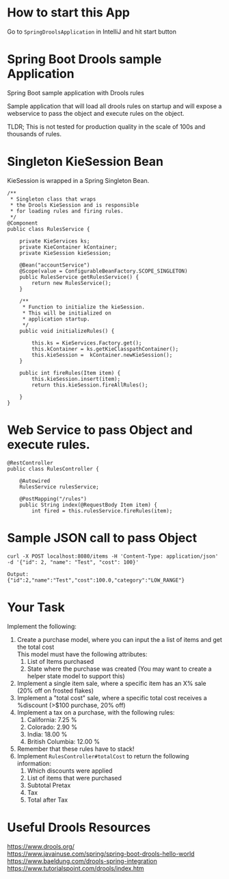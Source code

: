 # How to start this App
Go to `SpringDroolsApplication` in IntelliJ and hit start button
	
# Spring Boot Drools sample Application
Spring Boot sample application with Drools rules

Sample application that will load all drools rules on startup
and will expose a webservice to pass the object and execute
rules on the object.

TLDR; This is not tested for production quality in the scale of 100s and thousands of rules.

# Singleton KieSession Bean
KieSession is wrapped in a Spring Singleton Bean.
```
/**
 * Singleton class that wraps
 * the Drools KieSession and is responsible
 * for loading rules and firing rules.
 */
@Component
public class RulesService {

    private KieServices ks;
    private KieContainer kContainer;
    private KieSession kieSession;

    @Bean("accountService")
    @Scope(value = ConfigurableBeanFactory.SCOPE_SINGLETON)
    public RulesService getRulesService() {
        return new RulesService();
    }

    /**
     * Function to initialize the kieSession.
     * This will be initialized on
     * application startup.
     */
    public void initializeRules() {

        this.ks = KieServices.Factory.get();
        this.kContainer = ks.getKieClasspathContainer();
        this.kieSession =  kContainer.newKieSession();
    }

    public int fireRules(Item item) {
        this.kieSession.insert(item);
        return this.kieSession.fireAllRules();

    }
}
```

# Web Service to pass Object and execute rules.
```
@RestController
public class RulesController {

    @Autowired
    RulesService rulesService;

    @PostMapping("/rules")
    public String index(@RequestBody Item item) {
        int fired = this.rulesService.fireRules(item);
```
# Sample JSON call to pass Object
```
curl -X POST localhost:8080/items -H 'Content-Type: application/json' -d '{"id": 2, "name": "Test", "cost": 100}'

Output:
{"id":2,"name":"Test","cost":100.0,"category":"LOW_RANGE"}
```

# Your Task
Implement the following:    
1. Create a purchase model, where you can input the a list of items and get the total cost  
	This model must have the following attributes:  
	1. List of Items purchased  
	2. State where the purchase was created (You may want to create a helper state model to support this)  
2. Implement a single item sale, where a specific item has an X% sale (20% off on frosted flakes)  
3. Implement a "total cost" sale, where a specific total cost receives a %discount (>$100 purchase, 20% off)  
3. Implement a tax on a purchase, with the following rules:  
	1. California: 7.25 %  
	2. Colorado: 2.90 %  
	3. India: 18.00 %  
	4. British Columbia: 12.00 %  
4. Remember that these rules have to stack!  
5. Implement `RulesController#totalCost` to return the following information:  
	1. Which discounts were applied  
	2. List of items that were purchased  
	3. Subtotal Pretax  
	4. Tax  
	5. Total after Tax  
	
	
# Useful Drools Resources
https://www.drools.org/  
https://www.javainuse.com/spring/spring-boot-drools-hello-world  
https://www.baeldung.com/drools-spring-integration  
https://www.tutorialspoint.com/drools/index.htm  
